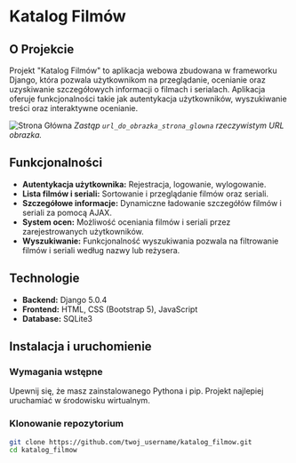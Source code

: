 # Katalog Filmów

## O Projekcie
Projekt "Katalog Filmów" to aplikacja webowa zbudowana w frameworku Django, która pozwala użytkownikom na przeglądanie, ocenianie oraz uzyskiwanie szczegółowych informacji o filmach i serialach. Aplikacja oferuje funkcjonalności takie jak autentykacja użytkowników, wyszukiwanie treści oraz interaktywne ocenianie.

![Strona Główna](url_do_obrazka_strona_glowna) *Zastąp `url_do_obrazka_strona_glowna` rzeczywistym URL obrazka.*

## Funkcjonalności

- **Autentykacja użytkownika:** Rejestracja, logowanie, wylogowanie.
- **Lista filmów i seriali:** Sortowanie i przeglądanie filmów oraz seriali.
- **Szczegółowe informacje:** Dynamiczne ładowanie szczegółów filmów i seriali za pomocą AJAX.
- **System ocen:** Możliwość oceniania filmów i seriali przez zarejestrowanych użytkowników.
- **Wyszukiwanie:** Funkcjonalność wyszukiwania pozwala na filtrowanie filmów i seriali według nazwy lub reżysera.

## Technologie

- **Backend:** Django 5.0.4
- **Frontend:** HTML, CSS (Bootstrap 5), JavaScript
- **Database:** SQLite3

## Instalacja i uruchomienie

### Wymagania wstępne

Upewnij się, że masz zainstalowanego Pythona i pip. Projekt najlepiej uruchamiać w środowisku wirtualnym.

### Klonowanie repozytorium

```bash
git clone https://github.com/twoj_username/katalog_filmow.git
cd katalog_filmow
